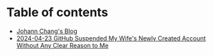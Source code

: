 # Table of contents

* [Johann Chang's Blog](README.md)
* [2024-04-23 GitHub Suspended My Wife's Newly Created Account Without Any Clear Reason to Me](2024-04-23-github-suspended-my-wifes-newly-created-account-without-any-clear-reason-to-me.md)

